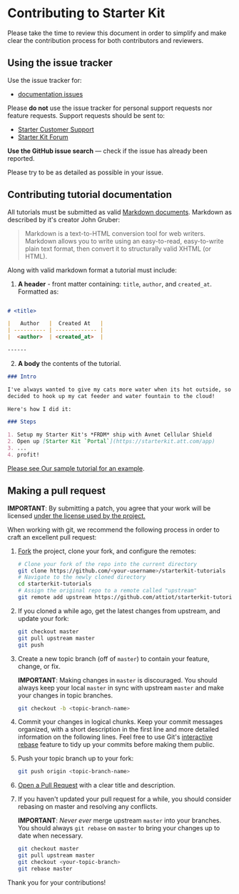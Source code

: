 # Contributing to Starter Kit

Please take the time to review this document in order to simplify and make clear the contribution process for both contributors and reviewers.


## Using the issue tracker

Use the issue tracker for:

* [documentation issues](#contributing-documentation)

Please **do not** use the issue tracker for personal support requests nor feature requests. Support requests should be sent to:

* [Starter Customer Support](https://starterkit.att.com/app/support)
* [Starter Kit Forum](http://developerboards.att.lithium.com/t5/AT-T-IoT-Starter-Kit/bd-p/IoT_Starter_Kit)

**Use the GitHub issue search** &mdash; check if the issue has already been
reported.

Please try to be as detailed as possible in your issue.

## Contributing tutorial documentation

All tutorials must be submitted as valid [Markdown documents](https://en.wikipedia.org/wiki/Markdown). Markdown as described by it's creator John Gruber:

> Markdown is a text-to-HTML conversion tool for web writers. Markdown allows you to write using an easy-to-read, easy-to-write plain text format, then convert it to structurally valid XHTML (or HTML).

Along with valid markdown format a tutorial must include:

1. **A header** - front matter containing: `title`, `author`, and `created_at`. Formatted as:

```md

# <title>

|   Author   |  Created At   |
| ---------- | ------------- |
|  <author>  | <created_at>  |

------

```

2. **A body** the contents of the tutorial.

```md
### Intro

I've always wanted to give my cats more water when its hot outside, so I
decided to hook up my cat feeder and water fountain to the cloud!

Here's how I did it:

### Steps

1. Setup my Starter Kit's *FRDM* ship with Avnet Cellular Shield
2. Open up [Starter Kit `Portal`](https://starterkit.att.com/app)
3. ...
4. profit!
```


[Please see Our sample tutorial for an example](https://github.com/attiot/starterkit-tutorials/blob/master/tutorials/integrating-iot-services-with-my-cat-feeder.md).

## Making a pull request

**IMPORTANT**: By submitting a patch, you agree that your work will be
licensed [under the license used by the project.](license)

When working with git, we recommend the following process in order to craft an excellent pull request:

1. [Fork](http://help.github.com/fork-a-repo/) the project, clone your fork,
   and configure the remotes:

   ```bash
   # Clone your fork of the repo into the current directory
   git clone https://github.com/<your-username>/starterkit-tutorials
   # Navigate to the newly cloned directory
   cd starterkit-tutorials
   # Assign the original repo to a remote called "upstream"
   git remote add upstream https://github.com/attiot/starterkit-tutorials
   ```

2. If you cloned a while ago, get the latest changes from upstream, and update your fork:

   ```bash
   git checkout master
   git pull upstream master
   git push
   ```

3. Create a new topic branch (off of `master`) to contain your feature, change,
   or fix.

   **IMPORTANT**: Making changes in `master` is discouraged. You should always
   keep your local `master` in sync with upstream `master` and make your
   changes in topic branches.

   ```bash
   git checkout -b <topic-branch-name>
   ```

4. Commit your changes in logical chunks. Keep your commit messages organized,
   with a short description in the first line and more detailed information on
   the following lines. Feel free to use Git's
   [interactive rebase](https://help.github.com/articles/interactive-rebase)
   feature to tidy up your commits before making them public.

5. Push your topic branch up to your fork:

   ```bash
   git push origin <topic-branch-name>
   ```

6. [Open a Pull Request](https://help.github.com/articles/using-pull-requests/)
    with a clear title and description.

7. If you haven't updated your pull request for a while, you should consider
   rebasing on master and resolving any conflicts.

   **IMPORTANT**: _Never ever_ merge upstream `master` into your branches. You
   should always `git rebase` on `master` to bring your changes up to date when
   necessary.

   ```bash
   git checkout master
   git pull upstream master
   git checkout <your-topic-branch>
   git rebase master
   ```

Thank you for your contributions!
